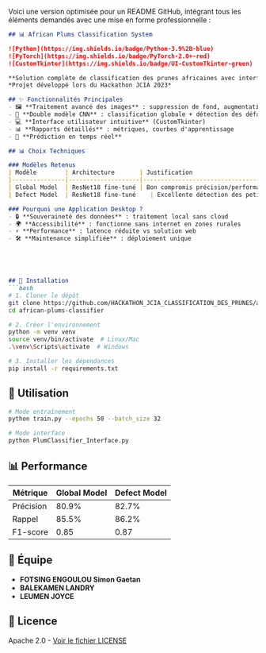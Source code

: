 Voici une version optimisée pour un README GitHub, intégrant tous les éléments demandés avec une mise en forme professionnelle :

```markdown
## 📊 African Plums Classification System

![Python](https://img.shields.io/badge/Python-3.9%2B-blue)
![PyTorch](https://img.shields.io/badge/PyTorch-2.0+-red)
![CustomTkinter](https://img.shields.io/badge/UI-CustomTkinter-green)

**Solution complète de classification des prunes africaines avec interface desktop**  
*Projet développé lors du Hackathon JCIA 2023*

## ✨ Fonctionnalités Principales
- 🖼️ **Traitement avancé des images** : suppression de fond, augmentation des données
- 🤖 **Double modèle CNN** : classification globale + détection des défauts
- 💻 **Interface utilisateur intuitive** (CustomTkinter)
- 📊 **Rapports détaillés** : métriques, courbes d'apprentissage
- 🚀 **Prédiction en temps réel**

## 📊 Choix Techniques

### Modèles Retenus
| Modèle        | Architecture       | Justification                                                                 |
|---------------|--------------------|-------------------------------------------------------------------------------|
| Global Model  | ResNet18 fine-tuné | Bon compromis précision/performance pour la classification binaire            |
| Defect Model  | ResNet18 fine-tuné    | Excellente détection des petits défauts grâce à sa structure compacte         |

### Pourquoi une Application Desktop ?
- 🔒 **Souveraineté des données** : traitement local sans cloud
- 🌍 **Accessibilité** : fonctionne sans internet en zones rurales
- ⚡ **Performance** : latence réduite vs solution web
- 🛠️ **Maintenance simplifiée** : déploiement unique





## 🔧 Installation
```bash
# 1. Cloner le dépôt
git clone https://github.com/HACKATHON_JCIA_CLASSIFICATION_DES_PRUNES/african-plums-classifier.git
cd african-plums-classifier

# 2. Créer l'environnement
python -m venv venv
source venv/bin/activate  # Linux/Mac
.\venv\Scripts\activate  # Windows

# 3. Installer les dépendances
pip install -r requirements.txt
```

## 🚀 Utilisation
```bash
# Mode entraînement
python train.py --epochs 50 --batch_size 32

# Mode interface
python PlumClassifier_Interface.py
```

## 📊 Performance
| Métrique       | Global Model | Defect Model |
|----------------|-------------|-------------|
| Précision      | 80.9%       | 82.7%       |
| Rappel         | 85.5%       | 86.2%       |
| F1-score       | 0.85        | 0.87        |

## 👥 Équipe
- **FOTSING ENGOULOU Simon Gaetan**
- **BALEKAMEN LANDRY** 
- **LEUMEN JOYCE** 

## 📜 Licence
Apache 2.0 - [Voir le fichier LICENSE](LICENSE)

